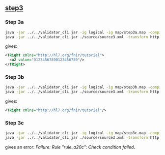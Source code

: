 ## [step3](http://hl7.org/fhir/mapping-tutorial.html#step3)

### Step 3a

```bash
java -jar ../../validator_cli.jar -ig logical -ig map/step3a.map -compile http://hl7.org/fhir/StructureMap/tutorial-step3a -version 5.0.0 -output map/step3a.xml
java -jar ../../validator_cli.jar ./source/source3.xml -transform http://hl7.org/fhir/StructureMap/tutorial-step3a -version 5.0.0 -ig ./logical -ig ./map/step3a.xml -output ./output.xml
```

gives:

```xml
<TRight xmlns="http://hl7.org/fhir/tutorial">
  <a2 value="01234567890123456789"/>
</TRight>
```

### Step 3b

```bash
java -jar ../../validator_cli.jar -ig logical -ig map/step3b.map -compile http://hl7.org/fhir/StructureMap/tutorial-step3b -version 5.0.0 -output map/step3b.xml
java -jar ../../validator_cli.jar ./source/source3.xml -transform http://hl7.org/fhir/StructureMap/tutorial-step3b -version 5.0.0 -ig ./logical -ig ./map/step3b.xml -output ./output.xml
```

gives:

```xml
<TRight xmlns="http://hl7.org/fhir/tutorial"/>
```

### Step 3c

```bash
java -jar ../../validator_cli.jar -ig logical -ig map/step3c.map -compile http://hl7.org/fhir/StructureMap/tutorial-step3c -version 5.0.0 -output map/step3c.xml
java -jar ../../validator_cli.jar ./source/source3.xml -transform http://hl7.org/fhir/StructureMap/tutorial-step3c -version 5.0.0 -ig ./logical -ig ./map/step3c.xml -output ./output.xml
```

gives an error: _Failure: Rule "rule_a20c": Check condition failed_.
